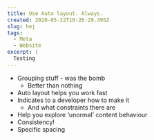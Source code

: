 ```yaml
---
title: Use Auto layout. Always.
created: 2020-05-22T10:26:29.395Z
slug: hej
tags:
  - Meta
  - Website
excerpt: |
  Testing
---
```




* Grouping stuff - was the bomb
  * Better than nothing
* Auto layout helps you work fast
* Indicates to a developer how to make it 
  * And what constraints there are
* Help you explore ‘unormal’ content behaviour
* Consistency!
* Specific spacing
